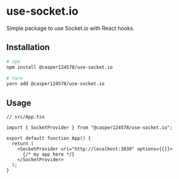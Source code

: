 # use-socket.io

Simple package to use Socket.io with React hooks.

## Installation

```bash
# npm
npm install @casper124578/use-socket.io

# Yarn
yarn add @casper124578/use-socket.io
```

## Usage

```tsx
// src/App.tsx

import { SocketProvider } from "@casper124578/use-socket.io";

export default function App() {
  return (
    <SocketProvider uri="http://localhost:3030" options={{}}>
      {/* my app here */}
    </SocketProvider>
  );
}
```
